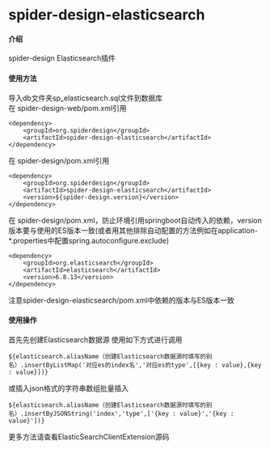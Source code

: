 # spider-design-elasticsearch

#### 介绍
spider-design Elasticsearch插件

#### 使用方法
导入db文件夹sp_elasticsearch.sql文件到数据库  
在 spider-design-web/pom.xml引用  

```
<dependency>
 	<groupId>org.spiderdesign</groupId>
 	<artifactId>spider-design-elasticsearch</artifactId>
</dependency>
```

在 spider-design/pom.xml引用
```
<dependency>
    <groupId>org.spiderdesign</groupId>
    <artifactId>spider-design-elasticsearch</artifactId>
    <version>${spider-design.version}</version>
</dependency>
```


在 spider-design/pom.xml，防止环境引用springboot自动传入的依赖，version版本要与使用的ES版本一致(或者用其他排除自动配置的方法例如在application-*.properties中配置spring.autoconfigure.exclude)
``` 
<dependency>
    <groupId>org.elasticsearch</groupId>
    <artifactId>elasticsearch</artifactId>
    <version>6.8.13</version>
</dependency>
```
注意spider-design-elasticsearch/pom.xml中依赖的版本与ES版本一致


#### 使用操作
首先先创建Elasticsearch数据源
使用如下方式进行调用
```
${elasticsearch.aliasName（创建Elasticsearch数据源时填写的别名）.insertByListMap('对应es的index名','对应es的type',[{key : value},{key : value}])}
```
或插入json格式的字符串数组批量插入
```
${elasticsearch.aliasName（创建Elasticsearch数据源时填写的别名）.insertByJSONString('index','type',['{key : value}','{key : value}'])}
```
更多方法请查看ElasticSearchClientExtension源码

